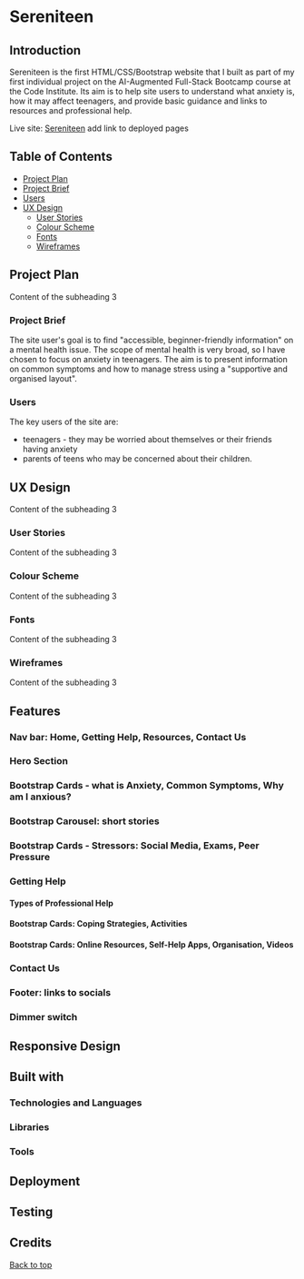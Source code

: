 # Sereniteen <a id="top"/>
## Introduction
Sereniteen is the first HTML/CSS/Bootstrap website that I built as part of my first individual project on the AI-Augmented Full-Stack Bootcamp course at the Code Institute. Its aim is to help site users to understand what anxiety is, how it may affect teenagers, and provide basic guidance and links to resources and professional help.

Live site: [Sereniteen](https://www.google.com) add link to deployed pages

## Table of Contents
- [Project Plan](#project-plan)
- [Project Brief](#project-brief)
- [Users](#users)
- [UX Design](#ux-design)
    - [User Stories](#user-stories)
    - [Colour Scheme](#colour-scheme)
    - [Fonts](#fonts)
    - [Wireframes](#wireframes)


## Project Plan
Content of the subheading 3

### Project Brief
The site user's goal is to find "accessible, beginner-friendly information" on a mental health issue. The scope of mental health is very broad, so I have chosen to focus on anxiety in teenagers. The aim is to present information on common symptoms and how to manage stress using a "supportive and organised layout".

### Users
The key users of the site are:
- teenagers - they may be worried about themselves or their friends having anxiety
- parents of teens who may be concerned about their children.

## UX Design
Content of the subheading 3

### User Stories
Content of the subheading 3

### Colour Scheme
Content of the subheading 3

### Fonts
Content of the subheading 3

### Wireframes
Content of the subheading 3

## Features
### Nav bar: Home, Getting Help, Resources, Contact Us
### Hero Section
### Bootstrap Cards - what is Anxiety, Common Symptoms, Why am I anxious?
### Bootstrap Carousel: short stories
### Bootstrap Cards - Stressors: Social Media, Exams, Peer Pressure
### Getting Help
#### Types of Professional Help
#### Bootstrap Cards: Coping Strategies, Activities
#### Bootstrap Cards: Online Resources, Self-Help Apps, Organisation, Videos
### Contact Us
### Footer: links to socials
### Dimmer switch

## Responsive Design

## Built with
### Technologies and Languages
### Libraries
### Tools

## Deployment

## Testing

## Credits
[Back to top](#top)

